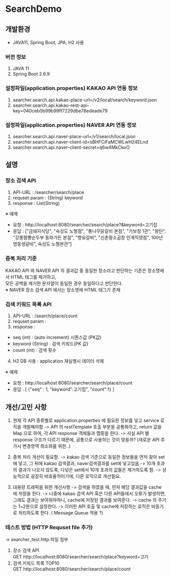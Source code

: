 # SearchDemo

## 개발환경
- JAVA11, Spring Boot, JPA, H2 사용

### 버전 정보
1. JAVA 11
2. Spring Boot 2.6.9 

### 설정파일(application.properties) KAKAO API 연동 정보 
1. searcher.search.api.kakao-place-url=/v2/local/search/keyword.json
2. searcher.search.api.kakao-rest-api-key=040ceb0b99b99ff7229dbe78edeade79

### 설정파일(application.properties) NAVER API 연동 정보
1. searcher.search.api.naver-place-url=/v1/search/local.json
2. searcher.search.api.naver-client-id=sBHFCiFaMCWLwH24ELnd
3. searcher.search.api.naver-client-secret=q6w4MkCkoO


## 설명

### 장소 검색 API
1. API-URL : /searcher/search/place 
2. requset param : (String) keyword
3. response : List(String) <br>

 ※ 예제 <br>
 - 요청 : http://localhost:8080/searcher/search/place?&keyword=고기집 <br>
 - 응답 : ["금돼지식당", "숙성도 노형점", "통나무닭갈비 본점", "가보정 1관", "몽탄", "강릉짬뽕순두부 동화가든 본점", "향유갈비", "신촌황소곱창 인계직영점", 100년영동생갈비", 숙성도 노형본관"]

### 중복 처리 기준
KAKAO API 와 NAVER API 의 결과값 중 동일한 장소라고 판단하는 기준은 장소명에서 HTML 태그를 제거하고, <br>
모든 공백을 제거한 문자열이 동일한 경우 동일하다고 판단한다. <br>
※ NAVER 장소 검색 API 에서는 장소명에 HTML 태그가 존재<br>


### 검색 키워드 목록 API
1. API-URL : /search/place/count
2. requset param : 
3. response :
- seq (int) : (auto increment) 시퀀스값 (PK값)
- keyword (String) : 검색 키워드(PK 값)
- count (int) : 검색 횟수
4. H2 DB 사용 : application 재실행시 데이터 삭제

※ 예제
- 요청 : http://localhost:8080/searcher/search/place/count
- 응답 : [ {"seq" : 1, "keyword":고기집", "count":1} ] 

## 개선/고민 사항
1. 현재 각 API 종류별로 application.properties 에 필요한 정보를 넣고 service 로직을 개발해야함
-> API 의 restTemplate 호출 부분을 공통화하고, return 값을 Map 으로 하여, 각 API response 객체들과 맵핑을 한다.
-> 사실 API 별 response 구조가 다르기 때문에, 공통으로 사용하는 것이 맞을까? (새로운 API 추가시 변경영역 최소화를 위한..)

2. 중복 처리 개선이 필요함.
-> kakao 검색 기준으로 동일한 정보들을 먼저 찾아 set에 넣고, 그 뒤에 kakao 검색결과, naver검색결과를 set에 넣고있음
-> 10개 초과의 결과가 나오지 않도록, 다넣은 set에서 10개 초과의 값들은 제거하도록 함.
-> 성능적으로 굉장히 비효율적이기에, 다른 로직으로 개선필요.

3. 대용량 트래픽을 위한 개선사항
-> 검색을 하였을 때, 먼저 해당 결과값을 cache 에 저장을 한다.
-> 나중에 kakao 검색 API 혹은 다른 API들에서 오류가 발생하면, 그래도 결과는 보여줘야하니, cache에 저장된 결과를 보여준다.
-> cache 의 주기는 1~2분으로 설정한다.
-> 이러한 API 호출 및 cache에 저장하는 로직은 비동기로 처리하도록 한다. ( Message Queue 적용 ?)


### 테스트 방법 (HTTP Requset file 추가)
-> searcher_test.http 파일 첨부 <br>
1) 장소 검색 API <br>
GET http://localhost:8080/searcher/search/place?keyword=고기 <br>
2) 검색 키워드 목록 TOP10 <br>
GET http://localhost:8080/searcher/search/place/count <br>

